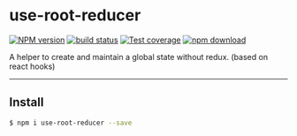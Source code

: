 # use-root-reducer

[![NPM version][npm-image]][npm-url]
[![build status][travis-image]][travis-url]
[![Test coverage][codecov-image]][codecov-url]
[![npm download][download-image]][download-url]

[npm-image]: https://img.shields.io/npm/v/use-root-reducer.svg?style=flat-square
[npm-url]: https://npmjs.org/package/use-root-reducer
[travis-image]: https://img.shields.io/travis/ahungrynoob/use-root-reducer.svg?style=flat-square
[travis-url]: https://travis-ci.org/ahungrynoob/use-root-reducer
[codecov-image]: https://codecov.io/gh/ahungrynoob/use-root-reducer/branch/master/graph/badge.svg
[codecov-url]: https://codecov.io/gh/ahungrynoob/use-root-reducer
[download-image]: https://img.shields.io/npm/dm/use-root-reducer.svg?style=flat-square
[download-url]: https://npmjs.org/package/use-root-reducer

A helper to create and maintain a global state without redux. (based on react hooks)

---

## Install

```bash
$ npm i use-root-reducer --save
```
